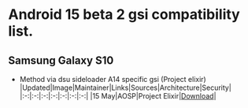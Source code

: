 # Android 15 beta 2 gsi compatibility list.

## Samsung Galaxy S10
- Method via dsu sideloader A14 specific gsi (Project elixir)
|Updated|Image|Maintainer|Links|Sources|Architecture|Security|		
|:-:|:-:|:-:|:-:|:-:|:-:|:-:|
|15 May|AOSP|Project Elixir|[Download](https://projectelixiros.com/device/beyond1lte)|
